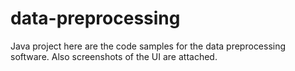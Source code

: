 # data-preprocessing
Java project
here are the code samples for the data preprocessing software. Also screenshots of the UI are attached.
